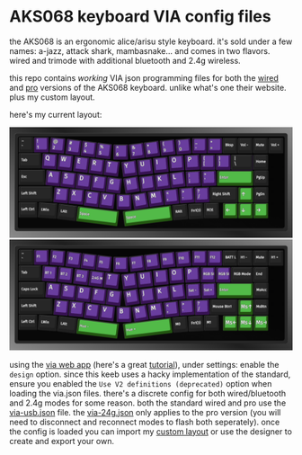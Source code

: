# AKS068 keyboard VIA config files

the AKS068 is an ergonomic alice/arisu style keyboard. it's sold under a few names: a-jazz, attack shark, mambasnake... and comes in two flavors. wired and trimode with additional bluetooth and 2.4g wireless.

this repo contains _working_ VIA json programming files for both the [wired](https://amzn.to/3WEuj2R) and [pro](https://amzn.to/3WqCIpa) versions of the AKS068 keyboard. unlike what's one their website. plus my custom layout.

here's my current layout:

![layer 0](keeb-layer0.png)
![layer 1](keeb-layer1.png)

using the [via web app](http://usevia.app) (here's a great [tutorial](https://epomaker.com/blogs/guides/how-to-use-via-for-beginners)), under settings: enable the `design` option. since this keeb uses a hacky implementation of the standard, ensure you enabled the `Use V2 definitions (deprecated)` option when loading the via.json files. there's a discrete config for both wired/bluetooth and 2.4g modes for some reason. both the standard wired and pro use the [via-usb.json](AKS068-via-usb.json) file. the [via-24g.json](AKS068-via-24g.json) only applies to the pro version (you will need to disconnect and reconnect modes to flash both seperately). once the config is loaded you can import my [custom layout](AKS068-layout.json) or use the designer to create and export your own.
